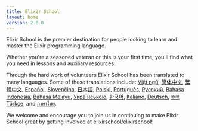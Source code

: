 ```yaml
---
title: Elixir School
layout: home
version: 2.0.0
---
```


Elixir School is the premier destination for people looking to learn and master the Elixir programming language.

Whether you're a seasoned veteran or this is your first time, you'll find what you need in lessons and auxiliary resources.

Through the hard work of volunteers Elixir School has been translated to many languages.  Some of these translations include: [Việt ngữ][vi], [简体中文][zh-hans], [繁體中文][zh-hant], [Español][es], [Slovenčina][sk], [日本語][ja], [Polski][pl], [Português][pt], [Русский][ru], [Bahasa Indonesia][id], [Bahasa Melayu][ms], [Українською][uk], [한국어][ko], [Italiano][it], [Deutsch][de], [বাংলা][bn], [Türkçe][tr], and [ภาษาไทย][th].

We welcome and encourage you to join us in continuing to make Elixir School great by getting involved at [elixirschool/elixirschool](https://github.com/elixirschool/elixirschool)!

  [es]: /es/
  [it]: /it/
  [ja]: /ja/
  [ko]: /ko/
  [pl]: /pl/
  [pt]: /pt/
  [ru]: /ru/
  [sk]: /sk/
  [vi]: /vi/
  [id]: /id/
  [ms]: /ms/
  [uk]: /uk/
  [de]: /de/
  [bn]: /bn/
  [tr]: /tr/
  [th]: /th/
  [zh-hans]: /zh-hans/
  [zh-hant]: /zh-hant/
